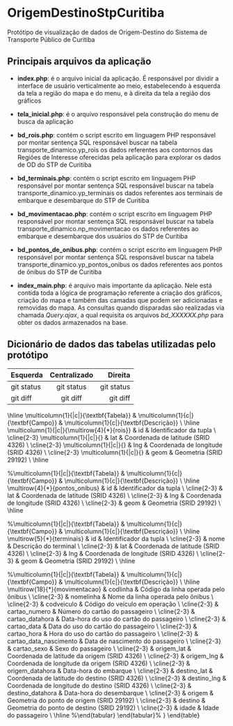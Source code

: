 # OrigemDestinoStpCuritiba
Protótipo de visualização de dados de Origem-Destino do Sistema de Transporte Público de Curitiba


## Principais arquivos da aplicação
+ **index.php**: é o arquivo inicial da aplicação. É responsável por dividir a interface de usuário verticalmente ao meio, estabelecendo à esquerda da tela a região do mapa e do menu, e à direita da tela a região dos gráficos

+ **tela_inicial.php**: é o arquivo responsável pela construção do menu de busca da aplicação

+ **bd_rois.php**: contém o script escrito em linguagem PHP responsável por montar sentença SQL responsável buscar na tabela transporte_dinamico.yp_rois os dados referentes aos contornos das Regiões de Interesse oferecidas pela aplicação para explorar os dados de OD do STP de Curitiba

+ **bd_terminais.php**: contém o script escrito em linguagem PHP responsável por montar sentença SQL responsável buscar na tabela transporte_dinamico.yp_terminais os dados referentes aos terminais de embarque e desembarque do STP de Curitiba

+ **bd_movimentacao.php**: contém o script escrito em linguagem PHP responsável por montar sentença SQL responsável buscar na tabela transporte_dinamico.np_movimentacao os dados referentes ao embarque e desembarque dos usuários do STP de Curitiba

+ **bd_pontos_de_onibus.php**: contém o script escrito em linguagem PHP responsável por montar sentença SQL responsável buscar na tabela transporte_dinamico.yp_pontos_onibus os dados referentes aos pontos de ônibus do STP de Curitiba

+ **index_main.php**: é arquivo mais importante da aplicação. Nele está contida toda a lógica de programação referente a criação dos gráficos, criação do mapa e também das camadas que podem ser adicionadas e removidas do mapa. As consultas quando disparadas são realizadas via chamada _Query.ajax_, a qual requisita os arquivos _bd_XXXXXX.php_ para obter os dados armazenados na base.


## Dicionário de dados das tabelas utilizadas pelo protótipo
|   Esquerda   |  Centralizado  |    Direita    |
| :---         |     :---:      |          ---: |
| git status   | git status     | git status    |
| git diff     | git diff       | git diff      |



\hline
\multicolumn{1}{|c|}{\textbf{Tabela}}           & \multicolumn{1}{c|}{\textbf{Campo}} & \multicolumn{1}{c|}{\textbf{Descrição}}        \\ \hline
\multicolumn{1}{|c|}{\multirow{4}{*}{rois}} & id                                  & Identificador da tupla                         \\ \cline{2-3} 
\multicolumn{1}{|c|}{}                          & lat                                 & Coordenada de latitude (SRID 4326)             \\ \cline{2-3} 
\multicolumn{1}{|c|}{}                          & lng                                 & Coordenada de longitude (SRID 4326)            \\ \cline{2-3} 
\multicolumn{1}{|c|}{}                          & geom                                & Geometria (SRID 29192)                         \\ \hline

%\multicolumn{1}{|c|}{\textbf{Tabela}}           & \multicolumn{1}{c|}{\textbf{Campo}} & \multicolumn{1}{c|}{\textbf{Descrição}}        \\ \hline
\multirow{4}{*}{pontos\_onibus}             & id                                  & Identificador da tupla                         \\ \cline{2-3} 
                                                & lat                                 & Coordenada de latitude (SRID 4326)             \\ \cline{2-3} 
                                                & lng                                 & Coordenada de longitude (SRID 4326)            \\ \cline{2-3} 
                                                & geom                                & Geometria (SRID 29192)                         \\ \hline

%\multicolumn{1}{|c|}{\textbf{Tabela}}           & \multicolumn{1}{c|}{\textbf{Campo}} & \multicolumn{1}{c|}{\textbf{Descrição}}        \\ \hline
\multirow{5}{*}{terminais}                  & id                                  & Identificador da tupla                         \\ \cline{2-3} 
                                                & nome                                & Descrição do terminal                          \\ \cline{2-3} 
                                                & lat                                 & Coordenada de latitude (SRID 4326)             \\ \cline{2-3} 
                                                & lng                                 & Coordenada de longitude (SRID 4326)            \\ \cline{2-3} 
                                                & geom                                & Geometria (SRID 29192)                         \\ \hline

%\multicolumn{1}{|c|}{\textbf{Tabela}}           & \multicolumn{1}{c|}{\textbf{Campo}} & \multicolumn{1}{c|}{\textbf{Descrição}}        \\ \hline
\multirow{18}{*}{movimentacao}              & codlinha                            & Código da linha operada pelo ônibus            \\ \cline{2-3} 
                                                & nomelinha                           & Nome da linha operada pelo ônibus              \\ \cline{2-3} 
                                                & codveiculo                          & Código do veículo em operação                  \\ \cline{2-3} 
                                                & cartao\_numero                      & Número do cartão do passageiro                 \\ \cline{2-3} 
                                                & cartao\_datahora                    & Data-hora do uso do cartão do passageiro       \\ \cline{2-3} 
                                                & cartao\_data                        & Data do uso do cartão do passageiro            \\ \cline{2-3} 
                                                & cartao\_hora                        & Hora do uso do cartão do passageiro            \\ \cline{2-3} 
                                                & cartao\_data\_nascimento            & Data de nascimento do passageiro               \\ \cline{2-3} 
                                                & cartao\_sexo                        & Sexo do passageiro                             \\ \cline{2-3} 
                                                & origem\_lat                         & Coordenada de latitude da origem (SRID 4326)   \\ \cline{2-3} 
                                                & origem\_lng                         & Coordenada de longitude da origem (SRID 4326)  \\ \cline{2-3} 
                                                & origem\_datahora                    & Data-hora do embarque                          \\ \cline{2-3} 
                                                & destino\_lat                        & Coordenada de latitude do destino (SRID 4326)  \\ \cline{2-3} 
                                                & destino\_lng                        & Coordenada de longitude do destino (SRID 4326) \\ \cline{2-3} 
                                                & destino\_datahora                   & Data-hora do desembarque                       \\ \cline{2-3} 
                                                & origem                              & Geometria do ponto de origem (SRID 29192)      \\ \cline{2-3} 
                                                & destino                             & Geometria do ponto de destino (SRID 29192)     \\ \cline{2-3} 
                                                & idade                               & Idade do passageiro                            \\ \hline
%\end{tabular}
\end{tabular}%
}
\end{table}

